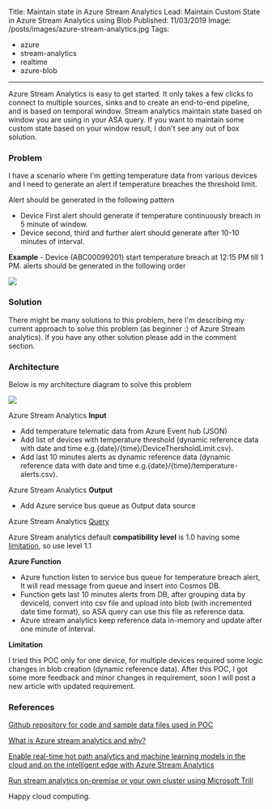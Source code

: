 Title: Maintain state in Azure Stream Analytics
Lead: Maintain Custom State in Azure Stream Analytics using Blob
Published: 11/03/2019
Image: /posts/images/azure-stream-analytics.jpg
Tags:
  - azure
  - stream-analytics
  - realtime
  - azure-blob
---

Azure Stream Analytics is easy to get started. It only takes a few clicks to connect to multiple sources, sinks and to create an end-to-end pipeline, and is based on temporal window. Stream analytics maintain state based on window you are using in your ASA query. If you want to maintain some custom state based on your window result, I don't see any out of box solution.

### Problem

I have a scenario where I'm getting temperature data from various devices and I need to generate an alert if temperature breaches the threshold limit.

Alert should be generated in the following pattern

- Device First alert should generate if temperature continuously breach in 5 minute of window.
- Device second, third and further alert should generate after 10-10 minutes of interval.

**Example** - Device (ABC00099201) start temperature breach at 12:15 PM till 1 PM. alerts should be generated in the following order

<img src="/posts/images/azure-stream-analytics2.jpg" class="img-fluid centered-img">

### Solution

There might be many solutions to this problem, here I'm describing my current approach to solve this problem (as beginner :) of Azure Stream analytics). If you have any other solution please add in the comment section.

### Architecture

Below is my architecture diagram to solve this problem

<img src="/posts/images/azure-stream-analytics1.jpg" class="img-fluid centered-img">

Azure Stream Analytics **Input**

- Add temperature telematic data from Azure Event hub (JSON)
- Add list of devices with temperature threshold (dynamic reference data with date and time e.g.{date}/{time}/DeviceThersholdLimit.csv).
- Add last 10 minutes alerts as dynamic reference data (dynamic reference data with date and time e.g.{date}/{time}/temperature-alerts.csv).

Azure Stream Analytics **Output**

- Add Azure service bus queue as Output data source

Azure Stream Analytics [Query](https://github.com/PankajRawat333/TemperatureAlert/blob/master/TemperatureAlertQuery.txt)

Azure Stream analytics default **compatibility level** is 1.0 having some [limitation](https://docs.microsoft.com/en-us/azure/stream-analytics/stream-analytics-compatibility-level), so use level 1.1

**Azure Function**

- Azure function listen to service bus queue for temperature breach alert, It will read message from queue and insert into Cosmos DB.
- Function gets last 10 minutes alerts from DB, after grouping data by deviceId, convert into csv file and upload into blob (with incremented date time format), so ASA query can use this file as reference data.
- Azure stream analytics keep reference data in-memory and update after one minute of interval.

**Limitation**

I tried this POC only for one device, for multiple devices required some logic changes in blob creation (dynamic reference data). After this POC, I got some more feedback and minor changes in requirement, soon I will post a new article with updated requirement.

### References

[Github repository for code and sample data files used in POC](https://github.com/PankajRawat333/TemperatureAlert)

[What is Azure stream analytics and why?](https://docs.microsoft.com/en-us/azure/stream-analytics/stream-analytics-introduction)

[Enable real-time hot path analytics and machine learning models in the cloud and on the intelligent edge with Azure Stream Analytics](https://myignite.techcommunity.microsoft.com/sessions/65358?source=sessions)

[Run stream analytics on-premise or your own cluster using Microsoft Trill](https://www.microsoft.com/en-us/research/project/trill/)

Happy cloud computing.